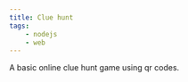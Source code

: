 ```yaml
---
title: Clue hunt
tags:
    - nodejs
    - web
---
```

A basic online clue hunt game using qr codes.  